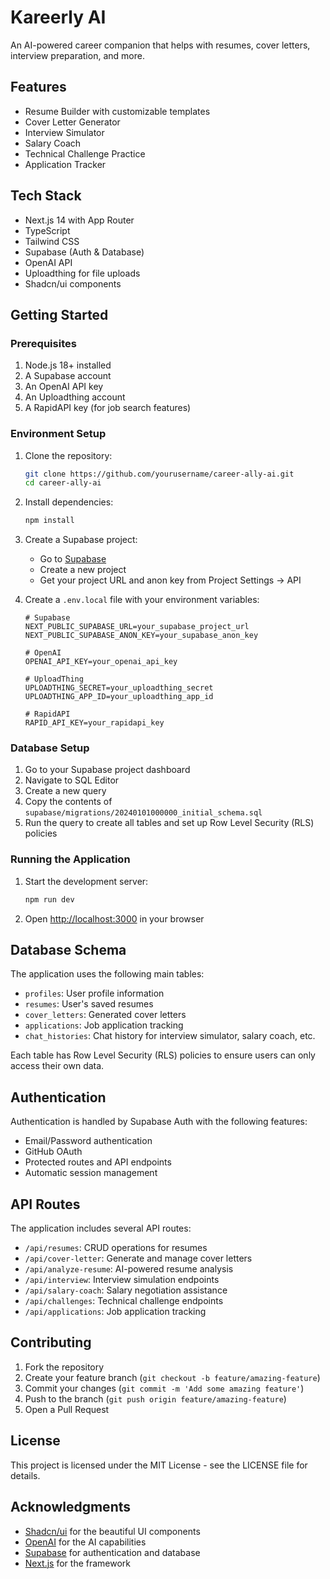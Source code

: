 # Kareerly AI

An AI-powered career companion that helps with resumes, cover letters, interview preparation, and more.

## Features

- Resume Builder with customizable templates
- Cover Letter Generator
- Interview Simulator
- Salary Coach
- Technical Challenge Practice
- Application Tracker

## Tech Stack

- Next.js 14 with App Router
- TypeScript
- Tailwind CSS
- Supabase (Auth & Database)
- OpenAI API
- Uploadthing for file uploads
- Shadcn/ui components

## Getting Started

### Prerequisites

1. Node.js 18+ installed
2. A Supabase account
3. An OpenAI API key
4. An Uploadthing account
5. A RapidAPI key (for job search features)

### Environment Setup

1. Clone the repository:
   ```bash
   git clone https://github.com/yourusername/career-ally-ai.git
   cd career-ally-ai
   ```

2. Install dependencies:
   ```bash
   npm install
   ```

3. Create a Supabase project:
   - Go to [Supabase](https://supabase.com)
   - Create a new project
   - Get your project URL and anon key from Project Settings -> API

4. Create a `.env.local` file with your environment variables:
   ```env
   # Supabase
   NEXT_PUBLIC_SUPABASE_URL=your_supabase_project_url
   NEXT_PUBLIC_SUPABASE_ANON_KEY=your_supabase_anon_key

   # OpenAI
   OPENAI_API_KEY=your_openai_api_key

   # UploadThing
   UPLOADTHING_SECRET=your_uploadthing_secret
   UPLOADTHING_APP_ID=your_uploadthing_app_id

   # RapidAPI
   RAPID_API_KEY=your_rapidapi_key
   ```

### Database Setup

1. Go to your Supabase project dashboard
2. Navigate to SQL Editor
3. Create a new query
4. Copy the contents of `supabase/migrations/20240101000000_initial_schema.sql`
5. Run the query to create all tables and set up Row Level Security (RLS) policies

### Running the Application

1. Start the development server:
   ```bash
   npm run dev
   ```

2. Open [http://localhost:3000](http://localhost:3000) in your browser

## Database Schema

The application uses the following main tables:

- `profiles`: User profile information
- `resumes`: User's saved resumes
- `cover_letters`: Generated cover letters
- `applications`: Job application tracking
- `chat_histories`: Chat history for interview simulator, salary coach, etc.

Each table has Row Level Security (RLS) policies to ensure users can only access their own data.

## Authentication

Authentication is handled by Supabase Auth with the following features:
- Email/Password authentication
- GitHub OAuth
- Protected routes and API endpoints
- Automatic session management

## API Routes

The application includes several API routes:

- `/api/resumes`: CRUD operations for resumes
- `/api/cover-letter`: Generate and manage cover letters
- `/api/analyze-resume`: AI-powered resume analysis
- `/api/interview`: Interview simulation endpoints
- `/api/salary-coach`: Salary negotiation assistance
- `/api/challenges`: Technical challenge endpoints
- `/api/applications`: Job application tracking

## Contributing

1. Fork the repository
2. Create your feature branch (`git checkout -b feature/amazing-feature`)
3. Commit your changes (`git commit -m 'Add some amazing feature'`)
4. Push to the branch (`git push origin feature/amazing-feature`)
5. Open a Pull Request

## License

This project is licensed under the MIT License - see the LICENSE file for details.

## Acknowledgments

- [Shadcn/ui](https://ui.shadcn.com/) for the beautiful UI components
- [OpenAI](https://openai.com/) for the AI capabilities
- [Supabase](https://supabase.com/) for authentication and database
- [Next.js](https://nextjs.org/) for the framework
